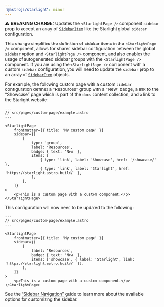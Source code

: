 ```yaml
---
'@astrojs/starlight': minor
---
```


⚠️ **BREAKING CHANGE:** Updates the `<StarlightPage />` component `sidebar` prop to accept an array of [`SidebarItem`](https://starlight.astro.build/reference/configuration/#sidebaritem) like the Starlight global `sidebar` configuration.

This change simplifies the definition of sidebar items in the `<StarlightPage />` component, allows for shared sidebar configuration between the global `sidebar` option and `<StarlightPage />` component, and also enables the usage of autogenerated sidebar groups with the `<StarlightPage />` component.
If you are using the `<StarlightPage />` component with a custom `sidebar` configuration, you will need to update the `sidebar` prop to an array of [`SidebarItem`](https://starlight.astro.build/reference/configuration/#sidebaritem) objects.

For example, the following custom page with a custom `sidebar` configuration defines a “Resources” group with a “New” badge, a link to the “Showcase” page which is part of the `docs` content collection, and a link to the Starlight website:

```tsx
---
// src/pages/custom-page/example.astro
---

<StarlightPage
	frontmatter={{ title: 'My custom page' }}
	sidebar={[
		{
			type: 'group',
			label: 'Resources',
			badge: { text: 'New' },
			items: [
				{ type: 'link', label: 'Showcase', href: '/showcase/' },
				{ type: 'link', label: 'Starlight', href: 'https://starlight.astro.build/' },
			],
		},
	]}
>
	<p>This is a custom page with a custom component.</p>
</StarlightPage>
```

This configuration will now need to be updated to the following:

```tsx
---
// src/pages/custom-page/example.astro
---

<StarlightPage
	frontmatter={{ title: 'My custom page' }}
	sidebar={[
		{
			label: 'Resources',
			badge: { text: 'New' },
			items: ['showcase', { label: 'Starlight', link: 'https://starlight.astro.build/' }],
		},
	]}
>
	<p>This is a custom page with a custom component.</p>
</StarlightPage>
```

See the [“Sidebar Navigation”](https://starlight.astro.build/guides/sidebar/) guide to learn more about the available options for customizing the sidebar.
